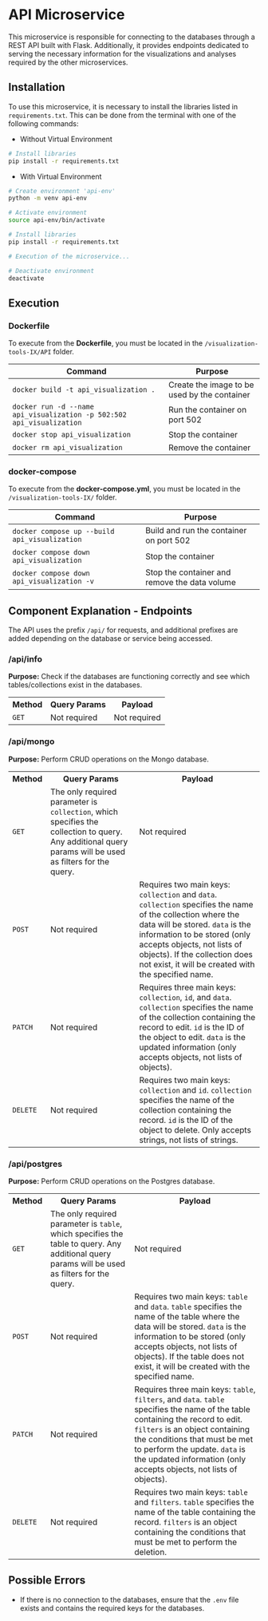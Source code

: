 # API Microservice

This microservice is responsible for connecting to the databases through a REST API built with Flask.
Additionally, it provides endpoints dedicated to serving the necessary information for the visualizations and analyses required by the other microservices.

## Installation

To use this microservice, it is necessary to install the libraries listed in `requirements.txt`. This can be done from the terminal with one of the following commands:

* Without Virtual Environment

```bash
# Install libraries
pip install -r requirements.txt
```

* With Virtual Environment

```bash
# Create environment 'api-env'
python -m venv api-env

# Activate environment
source api-env/bin/activate

# Install libraries
pip install -r requirements.txt

# Execution of the microservice...

# Deactivate environment
deactivate
```

## Execution

### Dockerfile

To execute from the **Dockerfile**, you must be located in the `/visualization-tools-IX/API` folder.

| Command                                                               | Purpose                                      |
| --------------------------------------------------------------------- | -------------------------------------------- |
| `docker build -t api_visualization .`                                 | Create the image to be used by the container |
| `docker run -d --name api_visualization -p 502:502 api_visualization` | Run the container on port 502                |
| `docker stop api_visualization`                                       | Stop the container                           |
| `docker rm api_visualization`                                         | Remove the container                         |

### docker-compose

To execute from the **docker-compose.yml**, you must be located in the `/visualization-tools-IX/` folder.

| Command                                       | Purpose                                       |
| --------------------------------------------- | --------------------------------------------- |
| `docker compose up --build api_visualization` | Build and run the container on port 502       |
| `docker compose down api_visualization`       | Stop the container                            |
| `docker compose down api_visualization -v`    | Stop the container and remove the data volume |

## Component Explanation - Endpoints

The API uses the prefix `/api/` for requests, and additional prefixes are added depending on the database or service being accessed.

### /api/info

**Purpose:** Check if the databases are functioning correctly and see which tables/collections exist in the databases.

<table>
  <tr>
    <th>Method</th>
    <th>Query Params</th>
    <th>Payload</th>
  </tr>
  <tr>
    <td><code>GET</code></td>
    <td>Not required</td>
    <td>Not required</td>
  </tr>
</table>  

### /api/mongo

**Purpose:** Perform CRUD operations on the Mongo database.

<table>
  <tr>
    <th>Method</th>
    <th>Query Params</th>
    <th>Payload</th>
  </tr>
  <tr>
    <td><code>GET</code></td>
    <td>The only required parameter is <code>collection</code>, which specifies the collection to query. Any additional query params will be used as filters for the query.</td>
    <td>Not required</td>
  </tr>
  <tr>
    <td><code>POST</code></td>
    <td>Not required</td>
    <td>Requires two main keys: <code>collection</code> and <code>data</code>. <code>collection</code> specifies the name of the collection where the data will be stored. <code>data</code> is the information to be stored (only accepts objects, not lists of objects). If the collection does not exist, it will be created with the specified name.</td>
  </tr>
  <tr>
    <td><code>PATCH</code></td>
    <td>Not required</td>
    <td>Requires three main keys: <code>collection</code>, <code>id</code>, and <code>data</code>. <code>collection</code> specifies the name of the collection containing the record to edit. <code>id</code> is the ID of the object to edit. <code>data</code> is the updated information (only accepts objects, not lists of objects).</td>
  </tr>
  <tr>
    <td><code>DELETE</code></td>
    <td>Not required</td>
    <td>Requires two main keys: <code>collection</code> and <code>id</code>. <code>collection</code> specifies the name of the collection containing the record. <code>id</code> is the ID of the object to delete. Only accepts strings, not lists of strings.</td>
  </tr>
</table>  

### /api/postgres

**Purpose:** Perform CRUD operations on the Postgres database.

<table>
  <tr>
    <th>Method</th>
    <th>Query Params</th>
    <th>Payload</th>
  </tr>
  <tr>
    <td><code>GET</code></td>
    <td>The only required parameter is <code>table</code>, which specifies the table to query. Any additional query params will be used as filters for the query.</td>
    <td>Not required</td>
  </tr>
  <tr>
    <td><code>POST</code></td>
    <td>Not required</td>
    <td>Requires two main keys: <code>table</code> and <code>data</code>. <code>table</code> specifies the name of the table where the data will be stored. <code>data</code> is the information to be stored (only accepts objects, not lists of objects). If the table does not exist, it will be created with the specified name.</td>
  </tr>
  <tr>
    <td><code>PATCH</code></td>
    <td>Not required</td>
    <td>Requires three main keys: <code>table</code>, <code>filters</code>, and <code>data</code>. <code>table</code> specifies the name of the table containing the record to edit. <code>filters</code> is an object containing the conditions that must be met to perform the update. <code>data</code> is the updated information (only accepts objects, not lists of objects).</td>
  </tr>
  <tr>
    <td><code>DELETE</code></td>
    <td>Not required</td>
    <td>Requires two main keys: <code>table</code> and <code>filters</code>. <code>table</code> specifies the name of the table containing the record. <code>filters</code> is an object containing the conditions that must be met to perform the deletion.</td>
  </tr>
</table>  

## Possible Errors

* If there is no connection to the databases, ensure that the `.env` file exists and contains the required keys for the databases.
